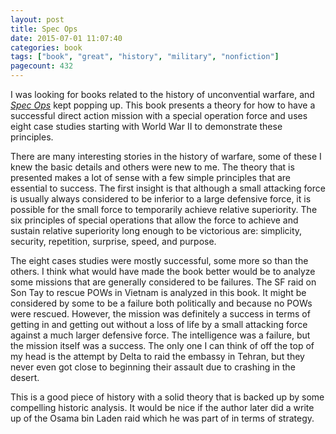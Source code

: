 ```yaml
--- 
layout: post
title: Spec Ops
date: 2015-07-01 11:07:40
categories: book
tags: ["book", "great", "history", "military", "nonfiction"]
pagecount: 432
---
```


I was looking for books related to the history of unconvential
warfare, and [*Spec Ops*][spec-amazon] kept popping up. This book
presents a theory for how to have a successful direct action
mission with a special operation force and uses eight case studies
starting with World War II to demonstrate these principles.

There are many interesting stories in the history of warfare,
some of these I knew the basic details and others were new to me.
The theory that is presented makes a lot of sense with a few
simple principles that are essential to success. The first
insight is that although a small attacking force is usually
always considered to be inferior to a large defensive force,
it is possible for the small force to temporarily achieve
relative superiority. The six principles of special operations
that allow the force to achieve and sustain relative superiority
long enough to be victorious are: simplicity, security, repetition,
surprise, speed, and purpose.

The eight cases studies were mostly successful, some more so than
the others. I think what would have made the book better would be
to analyze some missions that are generally considered to be failures.
The SF raid on Son Tay to rescue POWs in Vietnam is
analyzed in this book. It might be considered by some to be a failure
both politically and because no POWs were rescued. However, the mission
was definitely a success in terms of getting in and getting out
without a loss of life by a small attacking force against a much
larger defensive force. The intelligence was a failure, but the mission
itself was a success. The only one I can think of off the top of my
head is the attempt by Delta to raid the embassy
in Tehran, but they never even got close to beginning their assault
due to crashing in the desert.

This is a good piece of history with a solid theory that is backed up
by some compelling historic analysis. It would be nice if the author
later did a write up of the Osama bin Laden raid which he was part
of in terms of strategy.

[spec-amazon]:      http://amzn.com/0891416005

